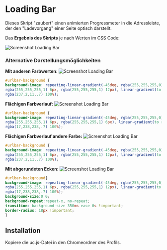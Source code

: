 # Loading Bar
Dieses Skript "zaubert" einen animierten Progressmeter in die Adressleiste, der den "Ladevorgang" einer Seite optisch darstellt.

Das **Ergebnis des Skripts** je nach Werten im CSS Code:

![Screenshot Loading Bar](https://github.com/Endor8/userChrome.js/raw/master/loadingbar/scr_loadingbar.png)

### Alternative Darstellungsmöglichkeiten

**Mit anderen Farbwerten:**
![Screenshot Loading Bar](https://github.com/Endor8/userChrome.js/raw/master/loadingbar/scr_loadingbar6.png)
```css
#urlbar-background {
background-image: repeating-linear-gradient(-45deg, rgba(255,255,255,0), rgba(255,255,255,0) 6px,
rgba(255,255,255,1) 6px, rgba(255,255,255,1) 12px), linear-gradient(to right, rgba(255,255,255) 0%,
rgba(237,2,11,.7) 100%);
```  
   
**Flächigen Farbverlauf:**
![Screenshot Loading Bar](https://github.com/Endor8/userChrome.js/raw/master/loadingbar/scr_loadingbar4.png)
```css
#urlbar-background {
background-image: repeating-linear-gradient(-45deg, rgba(255,255,255,0), rgba(255,255,255,0) 6px,
rgba(255,255,255,1) 6px, rgba(255,255,255,1) 6px), linear-gradient(to right, rgba(255,255,255) 0%,
rgba(17,238,238,.7) 100%);
``` 
   
**Flächigen Farbverlauf andere Farbe:**
![Screenshot Loading Bar](https://github.com/Endor8/userChrome.js/raw/master/loadingbar/scr_loadingbar5.png)
```css
#urlbar-background {
background-image: repeating-linear-gradient(-45deg, rgba(255,255,255,0), rgba(255,255,255,0) 6px,
rgba(255,255,255,1) 6px, rgba(255,255,255,1) 12px), linear-gradient(to right, rgba(255,255,255) 0%,
rgba(237,2,11,.7) 100%);
```         
   
**Mit abgerundeten Ecken:**
![Screenshot Loading Bar](https://github.com/Endor8/userChrome.js/raw/master/loadingbar/scr_loadingbar3.png)
```css
#urlbar-background{
background-image: repeating-linear-gradient(-45deg, rgba(255,255,255,0), rgba(255,255,255,0) 6px, 
rgba(255,255,255,1) 6px, rgba(255,255,255,1) 12px), linear-gradient(to right, rgba(255,255,255) 0%, 
rgba(17,238,238,.7) 100%);
background-size:0 0;
background-repeat:repeat-x, no-repeat;
transition: background-size 350ms ease 0s !important;
border-radius: 18px !important;
}
```

## Installation
Kopiere die uc.js-Datei in den Chromeordner des Profils.

